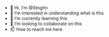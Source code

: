 - 👋 Hi, I’m @Stnghn
- 👀 I’m interested in understanding what is this
- 🌱 I’m currently learning this
- 💞️ I’m looking to collaborate on this
- 📫 How to reach me here

<!---
Stnghn/Stnghn is a ✨ special ✨ repository because its `README.md` (this file) appears on your GitHub profile.
You can click the Preview link to take a look at your changes.
--->
